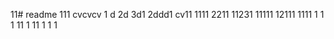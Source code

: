 11# readme 111
cvcvcv
1 d
2d
3d1 
2ddd1
cv11
1111
2211
11231
11111
12111 
1111
1  1
1
11
1
11
1
1
1
